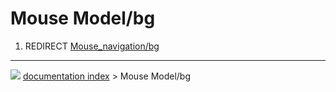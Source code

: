 # Mouse Model/bg
1.  REDIRECT [Mouse\_navigation/bg](Mouse_navigation/bg.md)



---
![](images/Right_arrow.png) [documentation index](../README.md) > Mouse Model/bg
